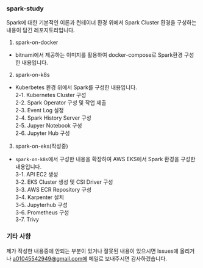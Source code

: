 ### spark-study
Spark에 대한 기본적인 이론과 컨테이너 환경 위에서 Spark Cluster 환경을 구성하는 내용이 담긴 레포지토리입니다.  

1. spark-on-docker  
- bitnami에서 제공하는 이미지를 활용하여 docker-compose로 Spark환경 구성한 내용입니다.  
2. spark-on-k8s  
- Kuberbetes 환경 위에서 Spark를 구성한 내용입니다.  
  2-1. Kubernetes Cluster 구성  
  2-2. Spark Operator 구성 및 작업 제출  
  2-3. Event Log 설정  
  2-4. Spark History Server 구성  
  2-5. Jupyer Notebook 구성  
  2-6. Jupyter Hub 구성  
3. spark-on-eks(작성중)  
- `spark-on-k8s`에서 구성한 내용을 확장하여 AWS EKS에서 Spark 환경을 구성한 내용입니다.  
  3-1. API EC2 생성  
  3-2. EKS Cluster 생성 및 CSI Driver 구성  
  3-3. AWS ECR Repository 구성  
  3-4. Karpenter 설치  
  3-5. Jupyterhub 구성  
  3-6. Prometheus 구성  
  3-7. Trivy  

### 기타 사항
제가 작성한 내용중에 안되는 부분이 있거나 잘못된 내용이 있으시면 Issues에 올리거나 a01045542949@gmail.com에 메일로 보내주시면 감사하겠습니다.